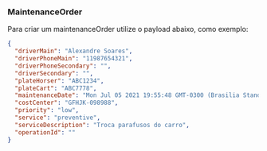 ### MaintenanceOrder
Para criar um maintenanceOrder  utilize o payload abaixo, como exemplo:

```json
{
  "driverMain": "Alexandre Soares",
  "driverPhoneMain": "11987654321",
  "driverPhoneSecondary": "",
  "driverSecondary": "",
  "plateHorser": "ABC1234",
  "plateCart": "ABC7778",
  "maintenanceDate": "Mon Jul 05 2021 19:55:48 GMT-0300 (Brasilia Standard Time)",
  "costCenter": "GFHJK-098988",
  "priority": "low",
  "service": "preventive",
  "serviceDescription": "Troca parafusos do carro",
  "operationId": ""
}
```
